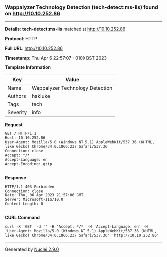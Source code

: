 ### Wappalyzer Technology Detection (tech-detect:ms-iis) found on http://10.10.252.86
---
**Details**: **tech-detect:ms-iis**  matched at http://10.10.252.86

**Protocol**: HTTP

**Full URL**: http://10.10.252.86

**Timestamp**: Thu Apr 6 22:57:07 +0100 BST 2023

**Template Information**

| Key | Value |
|---|---|
| Name | Wappalyzer Technology Detection |
| Authors | hakluke |
| Tags | tech |
| Severity | info |

**Request**
```http
GET / HTTP/1.1
Host: 10.10.252.86
User-Agent: Mozilla/5.0 (Windows NT 5.1) AppleWebKit/537.36 (KHTML, like Gecko) Chrome/34.0.1866.237 Safari/537.36
Connection: close
Accept: */*
Accept-Language: en
Accept-Encoding: gzip


```

**Response**
```http
HTTP/1.1 403 Forbidden
Connection: close
Date: Thu, 06 Apr 2023 21:57:06 GMT
Server: Microsoft-IIS/10.0
Content-Length: 0


```


**CURL Command**
```
curl -X 'GET' -d '' -H 'Accept: */*' -H 'Accept-Language: en' -H 'User-Agent: Mozilla/5.0 (Windows NT 5.1) AppleWebKit/537.36 (KHTML, like Gecko) Chrome/34.0.1866.237 Safari/537.36' 'http://10.10.252.86'
```
---
Generated by [Nuclei 2.9.0](https://github.com/projectdiscovery/nuclei)